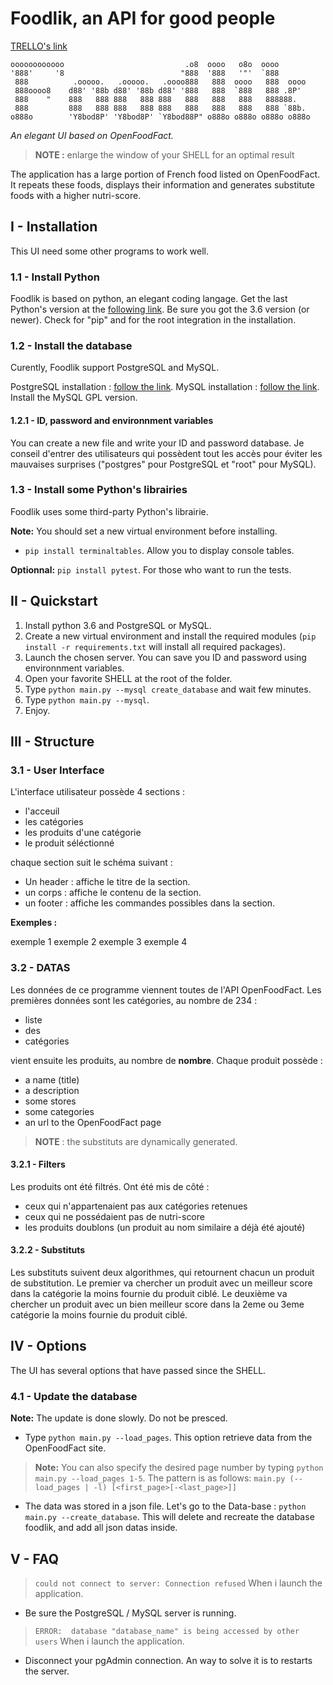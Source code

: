 # Foodlik, an API for good people

[TRELLO's link](https://trello.com/b/6xV0TMFR/p5-foodlik)

```ascii
oooooooooooo                           .o8  oooo   o8o  oooo
'888'     '8                          "888  '888   '"'  `888
 888          .ooooo.   .ooooo.   .oooo888   888  oooo   888  oooo
 888oooo8    d88' '88b d88' '88b d88' '888   888  `888   888 .8P'
 888    "    888   888 888   888 888   888   888   888   888888.
 888         888   888 888   888 888   888   888   888   888 `88b.
o888o        'Y8bod8P' 'Y8bod8P' `Y8bod88P" o888o o888o o888o o888o
```

*An elegant UI based on OpenFoodFact.*

>**NOTE :** enlarge the window of your SHELL for an optimal result

The application has a large portion of French food listed on OpenFoodFact. It repeats these foods, displays their information and generates substitute foods with a higher nutri-score.

## I - Installation

This UI need some other programs to work well.

### 1.1 - Install Python

Foodlik is based on python, an elegant coding langage.
Get the last Python's version at the [following link](https://www.python.org/).
Be sure you got the 3.6 version (or newer).
Check for "pip" and for the root integration in the installation.

### 1.2 - Install the database

Curently, Foodlik support PostgreSQL and MySQL.

PostgreSQL installation : [follow the link](https://www.postgresql.org/).
MySQL installation : [follow the link](https://www.mysql.com/). Install the MySQL GPL version.

#### 1.2.1 - ID, password and environnment variables

You can create a new file and write your ID and password database.
Je conseil d'entrer des utilisateurs qui possèdent tout les accès pour éviter les mauvaises surprises ("postgres" pour PostgreSQL et "root" pour MySQL).

### 1.3 - Install some Python's librairies

Foodlik uses some third-party Python's librairie.

**Note:** You should set a new virtual environment before installing.

* ```pip install terminaltables```. Allow you to display console tables.

**Optionnal:** ```pip install pytest```. For those who want to run the tests.

## II - Quickstart

1. Install python 3.6 and PostgreSQL or MySQL.
1. Create a new virtual environment and install the required modules (```pip install -r requirements.txt``` will install all required packages).
1. Launch the chosen server. You can save you ID and password using environnment variables.
1. Open your favorite SHELL at the root of the folder.
1. Type ```python main.py --mysql create_database``` and wait few minutes.
1. Type ```python main.py --mysql```.
1. Enjoy.

## III - Structure

### 3.1 - User Interface

L'interface utilisateur possède 4 sections :

* l'acceuil
* les catégories
* les produits d'une catégorie
* le produit séléctionné

chaque section suit le schéma suivant :

* Un header : affiche le titre de la section.
* un corps : affiche le contenu de la section.
* un footer : affiche les commandes possibles dans la section.

**Exemples :**

exemple 1
exemple 2
exemple 3
exemple 4

### 3.2 - DATAS

Les données de ce programme viennent toutes de l'API OpenFoodFact.
Les premières données sont les catégories, au nombre de 234 :

* liste
* des
* catégories

vient ensuite les produits, au nombre de **nombre**.
Chaque produit possède :

* a name (title)
* a description
* some stores
* some categories
* an url to the OpenFoodFact page

 >**NOTE** : the substituts are dynamically generated.

#### 3.2.1 - Filters

Les produits ont été filtrés. Ont été mis de côté :

* ceux qui n'appartenaient pas aux catégories retenues
* ceux qui ne possédaient pas de nutri-score
* les produits doublons (un produit au nom similaire a déjà été ajouté)

#### 3.2.2 - Substituts

Les substituts suivent deux algorithmes, qui retournent chacun un produit de substitution.
Le premier va chercher un produit avec un meilleur score dans la catégorie la moins fournie du produit ciblé.
Le deuxième va chercher un produit avec un bien meilleur score dans la 2eme ou 3eme catégorie la moins fournie du produit ciblé.

## IV - Options

The UI has several options that have passed since the SHELL.

### 4.1 - Update the database

**Note:** The update is done slowly. Do not be presced.

* Type ```python main.py --load_pages```. This option retrieve data from the OpenFoodFact site.

>**Note:** You can also specify the desired page number by typing ```python main.py --load_pages 1-5```. The pattern is as follows: ```main.py (--load_pages | -l) [<first_page>[-<last_page>]]```

* The data was stored in a json file. Let's go to the Data-base : ```python main.py --create_database```. This will delete and recreate the database foodlik, and add all json datas inside.

## V - FAQ

>```could not connect to server: Connection refused``` When i launch the application.

* Be sure the PostgreSQL / MySQL server is running.

>```ERROR:  database "database_name" is being accessed by other users``` When i launch the application.

* Disconnect your pgAdmin connection. An way to solve it is to restarts the server.